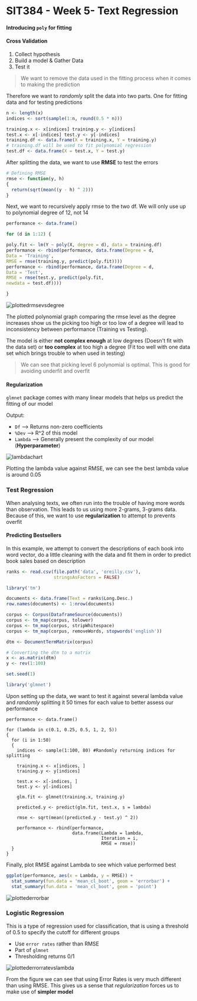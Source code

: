 # SIT384 - Week 5- Text Regression 

#### Introducing `poly` for fitting

#### Cross Validation

1. Collect hypothesis
2. Build a model & Gather Data
3. Test it

> We want to remove the data used in the fitting process when it comes to making the prediction 

Therefore we want to *randomly* split the data into two parts. One for fitting data and for testing predictions

```r
n <- length(x)
indices <- sort(sample(1:n, round(0.5 * n)))

training.x <- x[indices] training.y <- y[indices] 
test.x <- x[-indices] test.y <- y[-indices]
training.df <- data.frame(X = training.x, Y = training.y) 
# training.df will be used to fit polynomial regression
test.df <- data.frame(X = test.x, Y = test.y)
```

After splitting the data, we want to use **RMSE** to test the errors

```r
# Defining RMSE
rmse <- function(y, h)
{
  return(sqrt(mean((y - h) ^ 2)))
}
```

Next, we want to recursively apply rmse to the two df. We will only use up to polynomial degree of 12, not 14

```r
performance <- data.frame()

for (d in 1:12) {

poly.fit <- lm(Y ~ poly(X, degree = d), data = training.df)
performance <- rbind(performance, data.frame(Degree = d,
Data = 'Training',
RMSE = rmse(training.y, predict(poly.fit))))
performance <- rbind(performance, data.frame(Degree = d,
Data = 'Test',
RMSE = rmse(test.y, predict(poly.fit,
newdata = test.df))))

}
```

![plottedrmsevsdegree](http://i.imgur.com/03HabIV.png)

The plotted polynomial graph comparing the rmse level as the degree increases show us the picking too high or too low of a degree will lead to inconsistency between performance (Training vs Testing). 

The model is either **not complex enough** at low degrees (Doesn't fit with the data set) or **too complex** at too high a degree (Fit too well with one data set which brings trouble to when used in testing)

> We can see that picking level 6 polynomial is optimal. This is good for avoiding underfit and overfit

#### Regularization 

`glmnet` package comes with many linear models that helps us predict the fitting of our model 

Output: 

- `Df` --> Returns non-zero coefficients 
- `%Dev` --> R^2 of this model
- `Lambda` --> Generally present the complexity of our model (**Hyperparameter**)

![lambdachart](http://i.imgur.com/eLVUP3n.png)

Plotting the lambda value against RMSE, we can see the best lambda value is around 0.05

### Test Regression 

When analysing texts, we often run into the trouble of having more words than observation. This leads to us using more 2-grams, 3-grams data. Because of this, we want to use **regularization** to attempt to prevents overfit 

#### Predicting Bestsellers 

In this example, we attempt to convert the descriptions of each book into word vector, do a little cleaning with the data and fit them in order to predict book sales based on description 

```r
ranks <- read.csv(file.path('data', 'oreilly.csv'),
                  stringsAsFactors = FALSE)

library('tm')

documents <- data.frame(Text = ranks$Long.Desc.)
row.names(documents) <- 1:nrow(documents)

corpus <- Corpus(DataframeSource(documents))
corpus <- tm_map(corpus, tolower)
corpus <- tm_map(corpus, stripWhitespace)
corpus <- tm_map(corpus, removeWords, stopwords('english'))

dtm <- DocumentTermMatrix(corpus)

# Converting the dtm to a matrix
x <- as.matrix(dtm)
y <- rev(1:100)

set.seed(1)

library('glmnet')

```

Upon setting up the data, we want to test it against several lambda value and *randomly* splitting it 50 times for each value to better assess our performance 

```
performance <- data.frame()

for (lambda in c(0.1, 0.25, 0.5, 1, 2, 5))
{
  for (i in 1:50)
  {
    indices <- sample(1:100, 80) #Randomly returning indices for splitting
    
    training.x <- x[indices, ]
    training.y <- y[indices]
    
    test.x <- x[-indices, ]
    test.y <- y[-indices]
    
    glm.fit <- glmnet(training.x, training.y)
    
    predicted.y <- predict(glm.fit, test.x, s = lambda)
    
    rmse <- sqrt(mean((predicted.y - test.y) ^ 2))

    performance <- rbind(performance,
                         data.frame(Lambda = lambda,
                                    Iteration = i,
                                    RMSE = rmse))
  }
}
```

Finally, plot RMSE against Lambda to see which value performed best 

```r
ggplot(performance, aes(x = Lambda, y = RMSE)) +
  stat_summary(fun.data = 'mean_cl_boot', geom = 'errorbar') +
  stat_summary(fun.data = 'mean_cl_boot', geom = 'point')
```

![plottederrorbar](http://i.imgur.com/8DBKPVg.png)

### Logistic Regression 

This is a type of regression used for classification, that is using a threshold of 0.5 to specify the cutoff for different groups

+ Use `error rates` rather than RMSE 
+ Part of `glmnet`
+ Thresholding returns 0/1

![plottederrorratevslambda](http://s18.postimg.org/4j1uibtsp/Screen_Shot_2016_04_13_at_4_00_54_PM.png)

From the figure we can see that using Error Rates is very much different than using RMSE. This gives us a sense that *regularization* forces us to make use of **simpler model**

